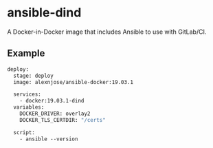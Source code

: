 # ansible-dind
A Docker-in-Docker image that includes Ansible to use with GitLab/CI.

## Example
```Dockerfile
deploy:
  stage: deploy
  image: alexnjose/ansible-docker:19.03.1

  services:
    - docker:19.03.1-dind
  variables:
    DOCKER_DRIVER: overlay2
    DOCKER_TLS_CERTDIR: "/certs"

  script:
    - ansible --version
```

